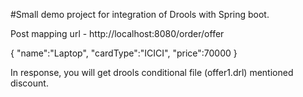 #Small demo project for integration of Drools with Spring boot.

Post mapping url - http://localhost:8080/order/offer

{
  "name":"Laptop",
  "cardType":"ICICI",
  "price":70000
}

In response, you will get drools conditional file (offer1.drl) mentioned discount.
